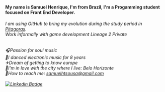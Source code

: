 #### My name is Samuel Henrique, I'm from Brazil, I'm a Progamming student focused on Front End Developer.

###### I am using GitHub to bring my evolution during the study period in [Pitagoras](https://www.pitagoras.com.br/).</br>Work informally with game development Lineage 2 Private 

###### 🎧Passion for soul music </br>🕺I danced electronic music for 8 years</br>✈Dream of getting to know europe</br>🏡I'm in love with the city where I live: Belo Horizonte</br>📧How to reach me: samuelhtsousa@gmail.com</br></br>[![Linkedin Badge](https://img.shields.io/badge/-LinkedIn-blue?style=flat-square&logo=Linkedin&logoColor=white&link=https://www.linkedin.com/in/SEULINK/)](https://www.linkedin.com/in/samuelhtsousa/)<br>

<!--
**shtsousa/shtsousa** is a ✨ _special_ ✨ repository because its `README.md` (this file) appears on your GitHub profile.

Here are some ideas to get you started:

- 🔭 I’m currently working on ...
- 🌱 I’m currently learning ...
- 👯 I’m looking to collaborate on ...
- 🤔 I’m looking for help with ...
- 💬 Ask me about ...
- 📫 How to reach me: ...
- 😄 Pronouns: ...
- ⚡ Fun fact: ...
-->
